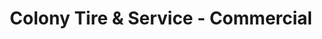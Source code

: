 ---
title: "Colony Tire & Service - Commercial"
url: /aurora/colony-tire-und-service-commercial/
shop: Reifen
---